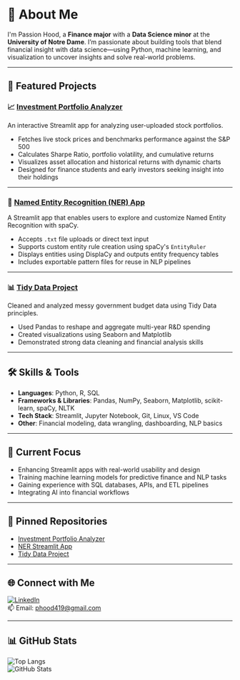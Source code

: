 
# 👋 About Me

I'm Passion Hood, a **Finance major** with a **Data Science minor** at the **University of Notre Dame**. I’m passionate about building tools that blend financial insight with data science—using Python, machine learning, and visualization to uncover insights and solve real-world problems.

---

## 🚀 Featured Projects

### 📈 [Investment Portfolio Analyzer](https://github.com/passionhood/Hood-Python-Portfolio/tree/main/PortfolioAnalyzer)
An interactive Streamlit app for analyzing user-uploaded stock portfolios.

- Fetches live stock prices and benchmarks performance against the S&P 500
- Calculates Sharpe Ratio, portfolio volatility, and cumulative returns
- Visualizes asset allocation and historical returns with dynamic charts
- Designed for finance students and early investors seeking insight into their holdings

---

### 🧠 [Named Entity Recognition (NER) App](https://github.com/passionhood/Hood-Python-Portfolio/tree/main/NER_App)
A Streamlit app that enables users to explore and customize Named Entity Recognition with spaCy.

- Accepts `.txt` file uploads or direct text input
- Supports custom entity rule creation using spaCy's `EntityRuler`
- Displays entities using DisplaCy and outputs entity frequency tables
- Includes exportable pattern files for reuse in NLP pipelines

---

### 📊 [Tidy Data Project](https://github.com/passionhood/Hood-Python-Portfolio/tree/main/TidyData-Project-main)
Cleaned and analyzed messy government budget data using Tidy Data principles.

- Used Pandas to reshape and aggregate multi-year R&D spending
- Created visualizations using Seaborn and Matplotlib
- Demonstrated strong data cleaning and financial analysis skills

---

## 🛠 Skills & Tools

- **Languages**: Python, R, SQL  
- **Frameworks & Libraries**: Pandas, NumPy, Seaborn, Matplotlib, scikit-learn, spaCy, NLTK  
- **Tech Stack**: Streamlit, Jupyter Notebook, Git, Linux, VS Code  
- **Other**: Financial modeling, data wrangling, dashboarding, NLP basics

---

## 🎯 Current Focus

- Enhancing Streamlit apps with real-world usability and design
- Training machine learning models for predictive finance and NLP tasks
- Gaining experience with SQL databases, APIs, and ETL pipelines
- Integrating AI into financial workflows

---

## 📌 Pinned Repositories

- [Investment Portfolio Analyzer](https://github.com/passionhood/Hood-Python-Portfolio/tree/main/PortfolioAnalyzer)
- [NER Streamlit App](https://github.com/passionhood/Hood-Python-Portfolio/tree/main/NER_App)
- [Tidy Data Project](https://github.com/passionhood/Hood-Python-Portfolio/tree/main/TidyData-Project-main)

---

## 🌐 Connect with Me

[![LinkedIn](https://img.shields.io/badge/LinkedIn-PassionHood-blue?logo=linkedin)](https://www.linkedin.com/in/passionhood/)  
📫 Email: [phood419@gmail.com](mailto:phood419@gmail.com)

---

## 📊 GitHub Stats

![Top Langs](https://github-readme-stats.vercel.app/api/top-langs/?username=passionhood&hide=java,html&title_color=ffffff&text_color=c9cacc&icon_color=2bbc8a&bg_color=1d1f21)  
![GitHub Stats](https://github-readme-stats.vercel.app/api?username=passionhood&theme=highcontrast&show_icons=true&count_private=true)
